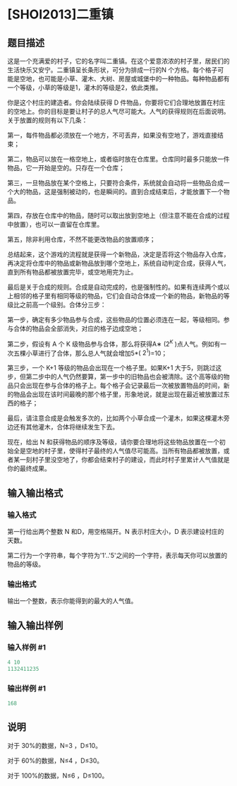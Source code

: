 # [SHOI2013]二重镇

## 题目描述

这是一个充满爱的村子，它的名字叫二重镇。在这个爱意浓浓的村子里，居民们的生活快乐又安宁。二重镇呈长条形状，可分为排成一行的N 个方格。每个格子可能是空地，也可能是小草、灌木、大树、房屋或城堡中的一种物品。每种物品都有一个等级，小草的等级是1，灌木的等级是2，依此类推。

你是这个村庄的建造者。你会陆续获得 D 件物品，你要将它们合理地放置在村庄的空地上。你的目标是要让村子的总人气尽可能大。人气的获得规则在后面说明。关于放置的规则有以下几条：

第一，每件物品都必须放在一个地方，不可丢弃，如果没有空地了，游戏直接结束；

第二，物品可以放在一格空地上，或者临时放在仓库里。仓库同时最多只能放一件物品，它一开始是空的。只存在一个仓库；

第三，一旦物品放在某个空格上，只要符合条件，系统就会自动将一些物品合成一个大的物品，这是强制被动的，也是瞬间的。直到合成结束后，才能放置下一个物品。

第四，存放在仓库中的物品，随时可以取出放到空地上（但注意不能在合成的过程中放置），也可以一直留在仓库里。

第五，除非利用仓库，不然不能更改物品的放置顺序；

总结起来，这个游戏的流程就是获得一个新物品，决定是否将这个物品存入仓库，再决定将仓库中的物品或新物品放到哪个空地上，系统自动判定合成，获得人气，直到所有物品都被放置完毕，或空地用完为止。

最后是关于合成的规则。合成是自动完成的，也是强制性的。如果有连续两个或以上相邻的格子里有相同等级的物品，它们会自动合体成一个新的物品，新物品的等级比之前高一个级别。合体分三步：

第一步，确定有多少物品参与合成，这些物品的位置必须连在一起，等级相同。参与合体的物品会全部消失，对应的格子边成空地；

第二步，假设有 A 个 K 级物品参与合体，那么将获得A∗ ($2^K$ )点人气。例如有一次五棵小草进行了合体，那么总人气就会增加5\*( $2^1$)=10；

第三步，一个 K+1 等级的物品会出现在一个格子里。如果K+1 大于5，则跳过这步，但第二步中的人气仍然要算，第一步中的旧物品也会被清除。这个高等级的物品只会出现在参与合体的格子上。每个格子会记录最后一次被放置物品的时间，新的物品会出现在该时间最晚的那个格子里，形象地说，就是出现在最近被放置过东西的格子；

最后，请注意合成是会触发多次的，比如两个小草合成一个灌木，如果这棵灌木旁边还有其他灌木，合体将继续发生下去。

现在，给出 N 和获得物品的顺序及等级，请你要合理地将这些物品放置在一个初始全是空地的村子里，使得村子最终的人气值尽可能高。当所有物品都被放置，或者某一刻村子里没空地了，你都会结束村子的建设，而此时村子里累计人气值就是你的最终成果。

## 输入输出格式

### 输入格式

第一行给出两个整数 N 和D，用空格隔开。N 表示村庄大小，D 表示建设村庄的天数。

第二行为一个字符串，每个字符为'1'..'5'之间的一个字符，表示每天你可以放置的物品的等级。

### 输出格式

输出一个整数，表示你能得到的最大的人气值。

## 输入输出样例

### 输入样例 #1

```cpp
4 10
1132411235
```


### 输出样例 #1

```cpp
168
```


## 说明

对于 30%的数据，N=3 ，D≤10。

对于 60%的数据，N≤4 ，D≤30。

对于 100%的数据，N≤6 ，D≤100。

